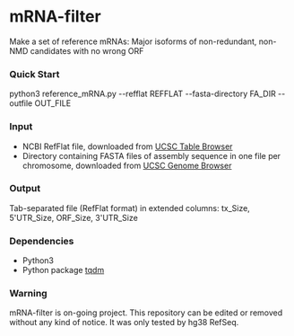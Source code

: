 # mRNA-filter
Make a set of reference mRNAs: Major isoforms of non-redundant, non-NMD candidates with no wrong ORF

### Quick Start
python3 reference_mRNA.py --refflat REFFLAT --fasta-directory FA_DIR --outfile OUT_FILE

### Input
+ NCBI RefFlat file, downloaded from [UCSC Table Browser](https://genome.ucsc.edu/cgi-bin/hgTables)
+ Directory containing FASTA files of assembly sequence in one file per chromosome, downloaded from [UCSC Genome Browser](https://hgdownload.soe.ucsc.edu/goldenPath/hg38/bigZips/#:~:text=13%3A44%20%20%2027K-,hg38.chromFa.tar.gz,-2014%2D01%2D23)

### Output
Tab-separated file (RefFlat format) in extended columns: tx_Size, 5'UTR_Size, ORF_Size, 3'UTR_Size

### Dependencies
+ Python3
+ Python package [tqdm](https://github.com/tqdm/tqdm)

### Warning
mRNA-filter is on-going project. This repository can be edited or removed without any kind of notice. It was only tested by hg38 RefSeq.
